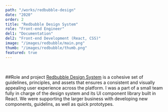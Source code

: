```yaml
---
path: "/works/redbubble-design"
date: "2020"
order: 2
title: "Redbubble Design System"
role: "Front-end Engineer"
del1: "Documentation"
del2: "Front-end Development (React, CSS)"
image: "/images/redbubble/main.png"
thumb: "/images/redbubble/thumb.png"
featured: true
---
```


[main]: /images/redbubble/main.png "Main"

<br />

##Role and project
<a href="https://redbubble.design/" target="_blank" rel="noopener">Redbubble Design System</a> is a cohesive set of guidelines, principles, and assets that ensures a consistent and visually appealing user experience across the platform. I was a part of a small team fully in charge of the design system and its UI component library built in React. We were supporting the larger business with developing new components, guidelins, as well as quick prototypes.
